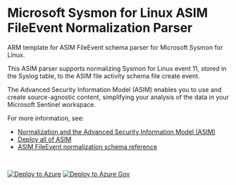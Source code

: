 # Microsoft Sysmon for Linux ASIM FileEvent Normalization Parser

ARM template for ASIM FileEvent schema parser for Microsoft Sysmon for Linux.

This ASIM parser supports normalizing Sysmon for Linux event 11, stored in the Syslog table, to the ASIM file activity schema file create event.

The Advanced Security Information Model (ASIM) enables you to use and create source-agnostic content, simplifying your analysis of the data in your Microsoft Sentinel workspace.

For more information, see:

- [Normalization and the Advanced Security Information Model (ASIM)](https://aka.ms/AboutASIM)
- [Deploy all of ASIM](https://aka.ms/DeployASIM)
- [ASIM FileEvent normalization schema reference](https://aka.ms/ASimFileEventDoc)

<br>

[![Deploy to Azure](https://aka.ms/deploytoazurebutton)](https://portal.azure.com/#create/Microsoft.Template/uri/https%3A%2F%2Fraw.githubusercontent.com%2FAzure%2FAzure-Sentinel%2Fmaster%2FParsers%2FASimFileEvent%2FARM%2FvimFileEventLinuxSysmonFileCreated%2FvimFileEventLinuxSysmonFileCreated.json) [![Deploy to Azure Gov](https://aka.ms/deploytoazuregovbutton)](https://portal.azure.us/#create/Microsoft.Template/uri/https%3A%2F%2Fraw.githubusercontent.com%2FAzure%2FAzure-Sentinel%2Fmaster%2FParsers%2FASimFileEvent%2FARM%2FvimFileEventLinuxSysmonFileCreated%2FvimFileEventLinuxSysmonFileCreated.json)
